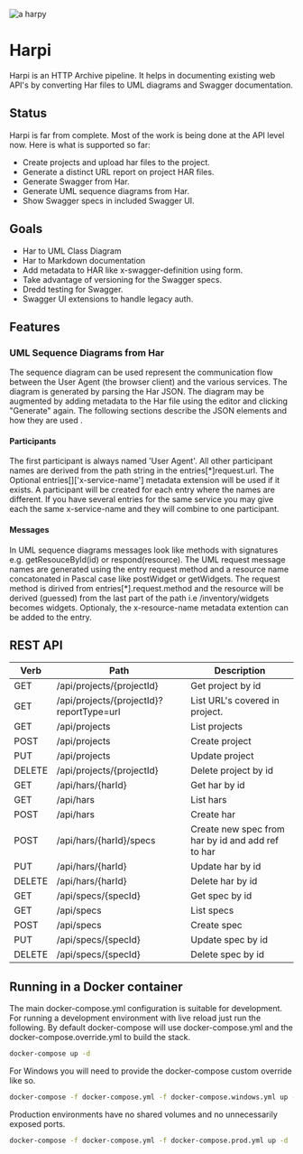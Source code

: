 ![a harpy](https://raw.githubusercontent.com/buchenberg/harpi/master/modules/core/client/img/brand/logo.png "Harpi")

# Harpi

Harpi is an HTTP Archive pipeline. It helps in documenting existing web API's by converting Har files to UML diagrams and Swagger documentation.


## Status

Harpi is far from complete. Most of the work is being done at the API level now. Here is what is supported so far:

* Create projects and upload har files to the project.
* Generate a distinct URL report on project HAR files.
* Generate Swagger from Har.
* Generate UML sequence diagrams from Har.
* Show Swagger specs in included Swagger UI.

## Goals

* Har to UML Class Diagram
* Har to Markdown documentation
* Add metadata to HAR like x-swagger-definition using form.
* Take advantage of versioning for the Swagger specs.
* Dredd testing for Swagger.
* Swagger UI extensions to handle legacy auth.

## Features

### UML Sequence Diagrams from Har

The sequence diagram can be used represent the communication flow between the User Agent (the browser client) and the various services. The diagram is generated by parsing the Har JSON. The diagram may be augmented by adding metadata to the Har file using the editor and clicking "Generate" again. The following sections describe the JSON elements and how they are used .

#### Participants

The first participant is always named 'User Agent'. All other participant names are derived from the path string in the entries[*]request.url. The Optional entries[]['x-service-name'] metadata extension will be used if it exists. A participant will be created for each entry where the names are different. If you have several entries for the same service you may give each the same x-service-name and they will combine to one participant.

#### Messages

In UML sequence diagrams messages look like methods with signatures e.g. getResouceById(id) or respond(resource). The UML request message names are generated using the entry request method and a resource name concatonated in Pascal case like postWidget or getWidgets. The request method is dirived from entries[*].request.method and the resource will be derived (guessed) from the last part of the path i.e /inventory/widgets becomes widgets. Optionaly, the x-resource-name metadata extention can be added to the entry.

## REST API

Verb | Path | Description
---|---|---
GET | /api/projects/{projectId} | Get project by id
GET | /api/projects/{projectId}?reportType=url | List URL's covered in project.
GET | /api/projects | List projects
POST | /api/projects | Create project
PUT | /api/projects | Update project
DELETE | /api/projects/{projectId}  | Delete project by id
GET | /api/hars/{harId} | Get har by id
GET | /api/hars | List hars
POST | /api/hars | Create har
POST | /api/hars/{harId}/specs | Create new spec from har by id and add ref to har
PUT | /api/hars/{harId} | Update har by id
DELETE | /api/hars/{harId} | Delete har by id
GET | /api/specs/{specId} | Get spec by id
GET | /api/specs | List specs
POST | /api/specs | Create spec
PUT | /api/specs/{specId} | Update spec by id
DELETE | /api/specs/{specId} | Delete spec by id

## Running in a Docker container

The main docker-compose.yml configuration is suitable for development. For running a development environment with live reload just run the following. By default docker-compose will use docker-compose.yml and the docker-compose.override.yml to build the stack.

```bash
docker-compose up -d
```

For Windows you will need to provide the docker-compose custom override like so.

```bash
docker-compose -f docker-compose.yml -f docker-compose.windows.yml up -d
```

Production environments have no shared volumes and no unnecessarily exposed ports.

```bash
docker-compose -f docker-compose.yml -f docker-compose.prod.yml up -d
```
